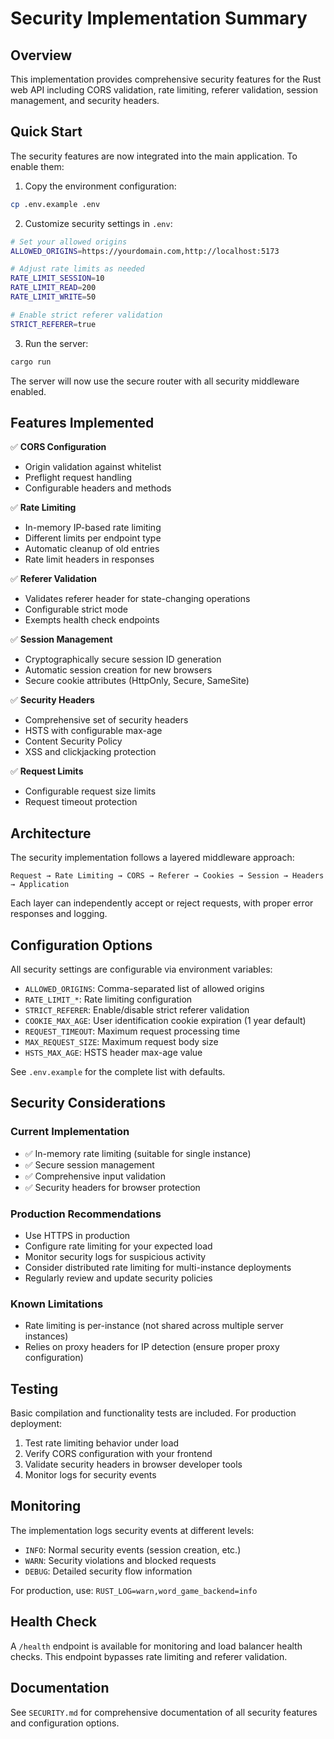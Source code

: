 # Security Implementation Summary

## Overview

This implementation provides comprehensive security features for the Rust web API including CORS validation, rate limiting, referer validation, session management, and security headers.

## Quick Start

The security features are now integrated into the main application. To enable them:

1. Copy the environment configuration:
```bash
cp .env.example .env
```

2. Customize security settings in `.env`:
```bash
# Set your allowed origins
ALLOWED_ORIGINS=https://yourdomain.com,http://localhost:5173

# Adjust rate limits as needed
RATE_LIMIT_SESSION=10
RATE_LIMIT_READ=200  
RATE_LIMIT_WRITE=50

# Enable strict referer validation
STRICT_REFERER=true
```

3. Run the server:
```bash
cargo run
```

The server will now use the secure router with all security middleware enabled.

## Features Implemented

✅ **CORS Configuration**
- Origin validation against whitelist
- Preflight request handling  
- Configurable headers and methods

✅ **Rate Limiting**
- In-memory IP-based rate limiting
- Different limits per endpoint type
- Automatic cleanup of old entries
- Rate limit headers in responses

✅ **Referer Validation**
- Validates referer header for state-changing operations
- Configurable strict mode
- Exempts health check endpoints

✅ **Session Management**
- Cryptographically secure session ID generation
- Automatic session creation for new browsers
- Secure cookie attributes (HttpOnly, Secure, SameSite)

✅ **Security Headers**
- Comprehensive set of security headers
- HSTS with configurable max-age
- Content Security Policy
- XSS and clickjacking protection

✅ **Request Limits**
- Configurable request size limits
- Request timeout protection

## Architecture

The security implementation follows a layered middleware approach:

```
Request → Rate Limiting → CORS → Referer → Cookies → Session → Headers → Application
```

Each layer can independently accept or reject requests, with proper error responses and logging.

## Configuration Options

All security settings are configurable via environment variables:

- `ALLOWED_ORIGINS`: Comma-separated list of allowed origins
- `RATE_LIMIT_*`: Rate limiting configuration
- `STRICT_REFERER`: Enable/disable strict referer validation  
- `COOKIE_MAX_AGE`: User identification cookie expiration (1 year default)
- `REQUEST_TIMEOUT`: Maximum request processing time
- `MAX_REQUEST_SIZE`: Maximum request body size
- `HSTS_MAX_AGE`: HSTS header max-age value

See `.env.example` for the complete list with defaults.

## Security Considerations

### Current Implementation
- ✅ In-memory rate limiting (suitable for single instance)
- ✅ Secure session management
- ✅ Comprehensive input validation
- ✅ Security headers for browser protection

### Production Recommendations
- Use HTTPS in production
- Configure rate limiting for your expected load
- Monitor security logs for suspicious activity
- Consider distributed rate limiting for multi-instance deployments
- Regularly review and update security policies

### Known Limitations
- Rate limiting is per-instance (not shared across multiple server instances)
- Relies on proxy headers for IP detection (ensure proper proxy configuration)

## Testing

Basic compilation and functionality tests are included. For production deployment:

1. Test rate limiting behavior under load
2. Verify CORS configuration with your frontend
3. Validate security headers in browser developer tools
4. Monitor logs for security events

## Monitoring

The implementation logs security events at different levels:
- `INFO`: Normal security events (session creation, etc.)
- `WARN`: Security violations and blocked requests  
- `DEBUG`: Detailed security flow information

For production, use: `RUST_LOG=warn,word_game_backend=info`

## Health Check

A `/health` endpoint is available for monitoring and load balancer health checks. This endpoint bypasses rate limiting and referer validation.

## Documentation

See `SECURITY.md` for comprehensive documentation of all security features and configuration options.